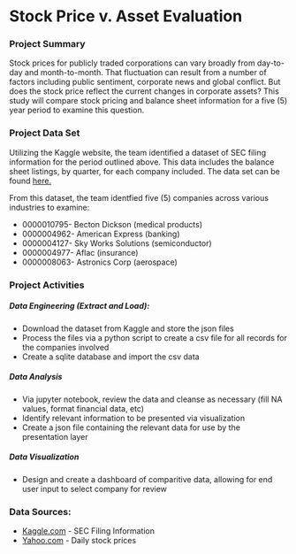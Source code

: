 # Stock Price v. Asset Evaluation

<h3>Project Summary</h3>

<p>Stock prices for publicly traded corporations can vary broadly from day-to-day and month-to-month. That fluctuation can result from a number of factors including public sentiment, corporate news and global conflict. But does the stock price reflect the current changes in corporate assets? This study will compare stock pricing and balance sheet information for a five (5) year period to examine this question.</p>

<h3>Project Data Set</h3>

<p>Utilizing the Kaggle website, the team identified a dataset of SEC filing information for the period outlined above. This data includes the balance sheet listings, by quarter, for each company included. The data set can be found <a href="https://www.kaggle.com/datasets/finnhub/reported-financials">here.</a></p>

From this dataset, the team identfied five (5) companies across various industries to examine:
<ul>
<li>0000010795- Becton Dickson (medical products)</li>
<li>0000004962- American Express (banking)</li>
<li>0000004127- Sky Works Solutions (semiconductor)</li>
<li>0000004977- Aflac (insurance)</li>
<li>0000008063- Astronics Corp (aerospace)</li>
</ul>

<h3>Project Activities</h3>

<h5>Data Engineering (Extract and Load):</h5>
<ul>
<li>Download the dataset from Kaggle and store the json files</li>
<li>Process the files via a python script to create a csv file for all records for the companies involved</li>
<li>Create a sqlite database and import the csv data </li>
</ul>

<h5>Data Analysis</h5>
<ul>
<li>Via jupyter notebook, review the data and cleanse as necessary (fill NA values, format financial data, etc)</li>
<li>Identify relevant information to be presented via visualization</li>
<li>Create a json file containing the relevant data for use by the presentation layer</li>
</ul>

<h5>Data Visualization</h5>
<ul>
<li>Design and create a dashboard of comparitive data, allowing for end user input to select company for review</li>
</ul>

<h3>Data Sources:</h3>
<ul>
<li><a href="https://www.kaggle.com/datasets/finnhub/reported-financials">Kaggle.com</a> - SEC Filing Information</li>
<li><a href="https://finance.yahoo.com/quote/AFL?.tsrc=fin-srchYahoo.com">Yahoo.com</a> - Daily stock prices</li>
</ul>
